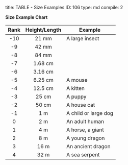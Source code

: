 title:          TABLE - Size Examples
ID:             106
type:           md
compile:        2


**Size Example Chart**

| Rank	| Height/Length	| Example		|
|:--------:|:-------------------:| ------------------- |
| -10	| 21 mm		| A large insect	|
| -9	| 42 mm		| 		|
| -8	| 84 mm		| 		|
| -7	| 1.68 cm		| 		|
| -6	| 3.16 cm		| 		|
| -5	| 6.25 cm		| A mouse		|
| -4	| 12.5 cm		| A kitten		|
| -3	| 25 cm		| A puppy		|
| -2	| 50 cm		| A house cat	|
| -1	| 1 m		| A child or large dog	|
| 0	| 2 m		| An adult human	|
| 1	| 4 m		| A horse, a giant	|
| 2	| 8 m		| A young dragon	|
| 3	| 16 m		| An ancient dragon	|
| 4	| 32 m		| A sea serpent	|
